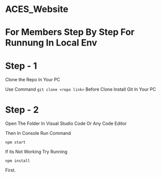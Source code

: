 # ACES_Website



# For Members Step By Step For Runnung In Local Env

# Step - 1

Clone the Repo In Your PC

Use Command
`git clone <repo link>`
Before Clone Install Git In Your PC

# Step - 2 

Open The Folder In Visual Studio Code Or Any Code Editor

Then In Console Run Command

`npm start`

If its Not Working Try Running 

`npm install` 

First.
